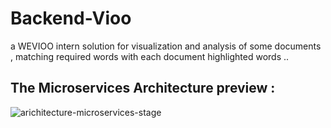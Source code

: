 # Backend-Vioo
a WEVIOO intern solution for visualization and analysis of some documents , matching required words with each document highlighted words ..

## The Microservices Architecture preview : 
![arichitecture-microservices-stage](https://user-images.githubusercontent.com/84160502/189183457-1965015f-938e-4dcb-9104-74a6c523b880.png)
